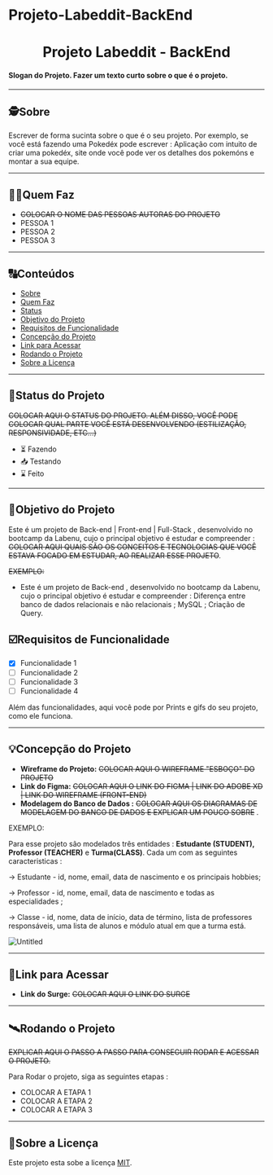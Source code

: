 # Projeto-Labeddit-BackEnd

<h1 align="center">
    Projeto Labeddit - BackEnd
</h1>

<h4 align="left">
    Slogan do Projeto. Fazer um texto curto sobre o que é o projeto.
</h4>

---

## 🕵Sobre

Escrever de forma sucinta sobre o que é o seu projeto. Por exemplo, se você está fazendo uma Pokedéx pode escrever : Aplicação com intuito de criar uma pokedéx, site onde você pode ver os detalhes dos pokemóns e montar a sua equipe.

---

## 👩🏾Quem Faz

- ~~COLOCAR O NOME DAS PESSOAS AUTORAS DO PROJETO~~
- PESSOA 1
- PESSOA 2
- PESSOA 3

---

## 🔠Conteúdos

<!--ts-->

- [Sobre](#sobre)
- [Quem Faz](#-quem-faz)
- [Status](#status)
- [Objetivo do Projeto](#objetivo-do-projeto)
- [Requisitos de Funcionalidade](#requisitos-de-funcionalidade)
- [Concepção do Projeto](#concepcao-do-projeto)
- [Link para Acessar](#link-para-acessar)
- [Rodando o Projeto](#rodando-o-projeto)
- [Sobre a Licença](#sobre-a-licença)
<!--te-->

---

## 🧭Status do Projeto

~~COLOCAR AQUI O STATUS DO PROJETO. ALÉM DISSO, VOCÊ PODE COLOCAR QUAL PARTE VOCÊ ESTÁ DESENVOLVENDO (ESTILIZAÇÃO, RESPONSIVIDADE, ETC...)~~

- ⏳ Fazendo
- 📥 Testando
- ⌛ Feito

---

## 🎯Objetivo do Projeto

Este é um projeto de Back-end | Front-end | Full-Stack , desenvolvido no bootcamp da Labenu, cujo o principal objetivo é estudar e compreender : ~~COLOCAR AQUI QUAIS SÃO OS CONCEITOS E TECNOLOGIAS QUE VOCÊ ESTAVA FOCADO EM ESTUDAR, AO REALIZAR ESSE PROJETO~~.

~~EXEMPLO:~~

- Este é um projeto de Back-end , desenvolvido no bootcamp da Labenu, cujo o principal objetivo é estudar e compreender : Diferença entre banco de dados relacionais e não relacionais ; MySQL ; Criação de Query.

## ☑️Requisitos de Funcionalidade

- [x] Funcionalidade 1
- [ ] Funcionalidade 2
- [ ] Funcionalidade 3
- [ ] Funcionalidade 4

Além das funcionalidades, aqui você pode por Prints e gifs do seu projeto, como ele funciona.

---

## 💡Concepção do Projeto

- **Wireframe do Projeto:** ~~COLOCAR AQUI O WIREFRAME "ESBOÇO" DO PROJETO~~
- **Link do Figma:** ~~COLOCAR AQUI O LINK DO FIGMA | LINK DO ADOBE XD | LINK DO WIREFRAME (FRONT-END)~~
- **Modelagem do Banco de Dados :** ~~COLOCAR AQUI OS DIAGRAMAS DE MODELAGEM DO BANCO DE DADOS E EXPLICAR UM POUCO SOBRE~~ .

EXEMPLO:

Para esse projeto são modelados três entidades : **Estudante (STUDENT), Professor (TEACHER)** e **Turma(CLASS)**. Cada um com as seguintes caracteristicas :

→ Estudante - id, nome, email, data de nascimento e os principais hobbies;

→ Professor - id, nome, email, data de nascimento e todas as especialidades ;

→ Classe - id, nome, data de início, data de término, lista de professores responsáveis, uma lista de alunos e módulo atual em que a turma está.

![Untitled](https://user-images.githubusercontent.com/52434685/120907206-16eb8700-c636-11eb-936f-d5212a4c5a36.png)

---

## 🔗Link para Acessar

- **Link do Surge:** ~~COLOCAR AQUI O LINK DO SURGE~~

---

## 🛰Rodando o Projeto

~~EXPLICAR AQUI O PASSO A PASSO PARA CONSEGUIR RODAR E ACESSAR O PROJETO.~~

Para Rodar o projeto, siga as seguintes etapas :

- COLOCAR A ETAPA 1
- COLOCAR A ETAPA 2
- COLOCAR A ETAPA 3

---

## 📝Sobre a Licença

Este projeto esta sobe a licença [MIT](./LICENSE).
